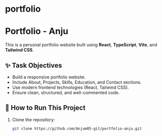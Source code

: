 # portfolio
# Portfolio - Anju

This is a personal portfolio website built using **React**, **TypeScript**, **Vite**, and **Tailwind CSS**.

## ✨ Task Objectives
- Build a responsive portfolio website.
- Include About, Projects, Skills, Education, and Contact sections.
- Use modern frontend technologies (React, Tailwind CSS).
- Ensure clean, structured, and well-commented code.

## 🚀 How to Run This Project

1. Clone the repository:
   ```bash
   git clone https://github.com/Anjum05-git/portfolio-anju.git
